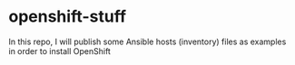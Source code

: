 # openshift-stuff

In this repo, I will publish some Ansible hosts (inventory) files as examples in order to install OpenShift
